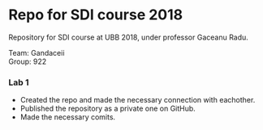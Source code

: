 # Repo for SDI course 2018

Repository for SDI course at UBB 2018, under professor Gaceanu Radu.


Team: Gandaceii  
Group: 922  

### Lab 1

* Created the repo and made the necessary connection with eachother. 
* Published the repository as a private one on GitHub.
* Made the necessary comits.
